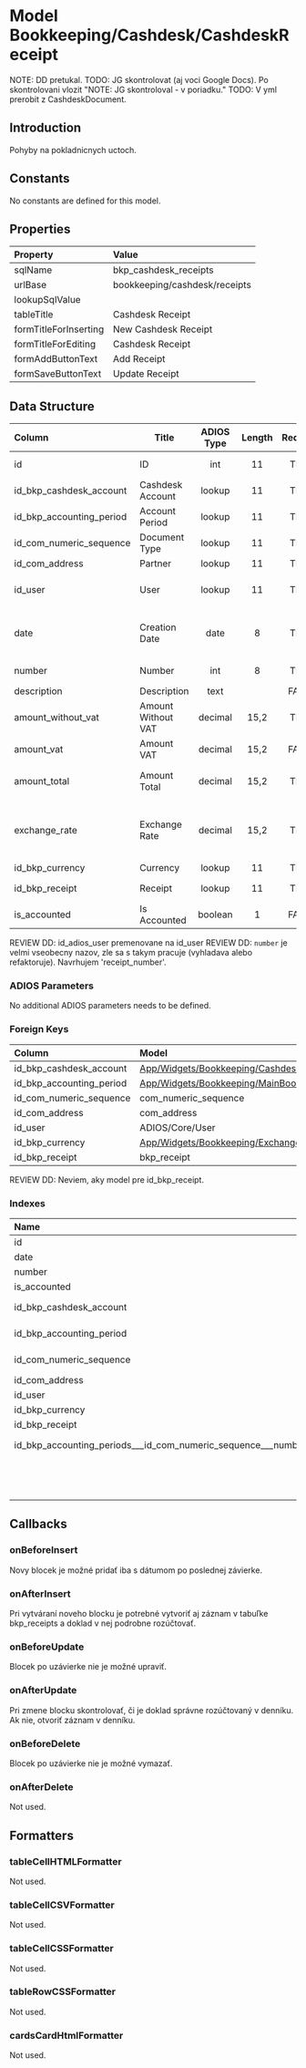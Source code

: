 # Model Bookkeeping/Cashdesk/CashdeskReceipt

NOTE: DD pretukal.
TODO: JG skontrolovat (aj voci Google Docs). Po skontrolovani vlozit "NOTE: JG skontroloval - v poriadku."
TODO: V yml prerobit z CashdeskDocument.

## Introduction

Pohyby na pokladnicnych uctoch.

## Constants

No constants are defined for this model.

## Properties

| Property              | Value                     |
| :-------------------- | :------------------------ |
| sqlName               | bkp_cashdesk_receipts     |
| urlBase               | bookkeeping/cashdesk/receipts |
| lookupSqlValue        |                           |
| tableTitle            | Cashdesk Receipt          |
| formTitleForInserting | New Cashdesk Receipt      |
| formTitleForEditing   | Cashdesk Receipt          |
| formAddButtonText     | Add Receipt               |
| formSaveButtonText    | Update Receipt            |

## Data Structure

| Column                   | Title              | ADIOS Type | Length | Required | Notes                                         |
| :----------------------- | ------------------ | :--------: | :----: | :------: | :-------------------------------------------- |
| id                       | ID                 |    int     |   11   |   TRUE   | Jedinečné ID záznamu                          |
| id_bkp_cashdesk_account  | Cashdesk Account   |   lookup   |   11   |   TRUE   | ID pokladne                                   |
| id_bkp_accounting_period | Account Period     |   lookup   |   11   |   TRUE   | ID účtovného obdobia                          |
| id_com_numeric_sequence  | Document Type      |   lookup   |   11   |   TRUE   | ID typu dokumentu                             |
| id_com_address           | Partner            |   lookup   |   11   |   TRUE   | ID adresára                                   |
| id_user                  | User               |   lookup   |   11   |   TRUE   | ID užívateľa, ktorý doklad vystavil           |
| date                     | Creation Date      |    date    |   8    |   TRUE   | Dátum vystavenia pokladničného dokladu        |
| number                   | Number             |    int     |   8    |   TRUE   | Poradové číslo dokladu                        |
| description              | Description        |    text    |        |  FALSE   | Popis dokladu                                 |
| amount_without_vat       | Amount Without VAT |  decimal   |  15,2  |   TRUE   | Suma bez DPH                                  |
| amount_vat               | Amount VAT         |  decimal   |  15,2  |  FALSE   | DPH                                           |
| amount_total             | Amount Total       |  decimal   |  15,2  |   TRUE   | Celková hodnota dokladu                       |
| exchange_rate            | Exchange Rate      |  decimal   |  15,2  |   TRUE   | Kurz meny voči hlavnej mene účtovného obdobia |
| id_bkp_currency          | Currency           |   lookup   |   11   |   TRUE   | ID meny                                       |
| id_bkp_receipt           | Receipt            |   lookup   |   11   |   TRUE   | ID v denníku hlavnej knihy                    |
| is_accounted             | Is Accounted       |  boolean   |   1    |  FALSE   | Je doklad zaúčtovaný                          |

REVIEW DD: id_adios_user premenovane na id_user
REVIEW DD: `number` je velmi vseobecny nazov, zle sa s takym pracuje (vyhladava alebo refaktoruje). Navrhujem 'receipt_number'.

### ADIOS Parameters

No additional ADIOS parameters needs to be defined.

### Foreign Keys

| Column                   | Model                                                                                                        | Relation | OnUpdate | OnDelete |
| :----------------------- | :----------------------------------------------------------------------------------------------------------- | :------: | -------- | -------- |
| id_bkp_cashdesk_account  | [App/Widgets/Bookkeeping/Cashdesk/Models/CashdeskAccount](../../../Bookkeeping/Cashdesk/Models/CashdeskAccount.md)   |   1:N    | Cascade  | Restrict |
| id_bkp_accounting_period | [App/Widgets/Bookkeeping/MainBook/Models/AccountingPeriod](../../../Bookkeeping/MainBook/Models/AccountingPeriod.md) |   1:N    | Cascade  | Restrict |
| id_com_numeric_sequence  | com_numeric_sequence                                                                                         |   1:N    | Cascade  | Restrict |
| id_com_address           | com_address                                                                                                  |   1:N    | Cascade  | Restrict |
| id_user                  | ADIOS/Core/User                                                                                              |   1:N    | Cascade  | Restrict |
| id_bkp_currency          | [App/Widgets/Bookkeeping/ExchangeRate/Models/Currency](../../../Bookkeeping/ExchangeRate/Models/Currency.md)         |   1:N    | Cascade  | Restrict |
| id_bkp_receipt           | bkp_receipt                                                                                                  |   1:N    | Cascade  | Restrict |

REVIEW DD: Neviem, aky model pre id_bkp_receipt.

### Indexes

| Name                                                         |  Type   |                Column + Order |
| :----------------------------------------------------------- | :-----: | ----------------------------: |
| id                                                           | PRIMARY |                        id ASC |
| date                                                         |  INDEX  |                      date ASC |
| number                                                       |  INDEX  |                    number ASC |
| is_accounted                                                 |  INDEX  |              is_accounted ASC |
| id_bkp_cashdesk_account                                      |  INDEX  |   id_bkp_cashdesk_account ASC |
| id_bkp_accounting_period                                     |  INDEX  |  id_bkp_accounting_period ASC |
| id_com_numeric_sequence                                      |  INDEX  |   id_com_numeric_sequence ASC |
| id_com_address                                               |  INDEX  |            id_com_address ASC |
| id_user                                                      |  INDEX  |                   id_user ASC |
| id_bkp_currency                                              |  INDEX  |           id_bkp_currency ASC |
| id_bkp_receipt                                               |  INDEX  |            id_bkp_receipt ASC |
| id_bkp_accounting_periods___id_com_numeric_sequence___number | UNIQUE  | id_bkp_accounting_periods ASC |
|                                                              |         |   id_com_numeric_sequence ASC |
|                                                              |         |                    number ASC |

## Callbacks

### onBeforeInsert

Novy blocek je možné pridať iba s dátumom po poslednej závierke. 

### onAfterInsert

Pri vytváraní noveho blocku je potrebné vytvoriť aj záznam v tabuľke bkp_receipts a doklad v nej podrobne rozúčtovať.

### onBeforeUpdate

Blocek po uzávierke nie je možné upraviť.

### onAfterUpdate

Pri zmene blocku skontrolovať, či je doklad správne rozúčtovaný v denníku. Ak nie, otvoriť záznam v denníku.

### onBeforeDelete

Blocek po uzávierke nie je možné vymazať.

### onAfterDelete

Not used.

## Formatters

### tableCellHTMLFormatter

Not used.

### tableCellCSVFormatter

Not used.

### tableCellCSSFormatter

Not used.

### tableRowCSSFormatter

Not used.

### cardsCardHtmlFormatter

Not used.
